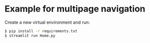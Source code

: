 Example for multipage navigation
================================

Create a new virtual environment and run:

```bash
$ pip install -r requirements.txt
$ streamlit run Home.py
```